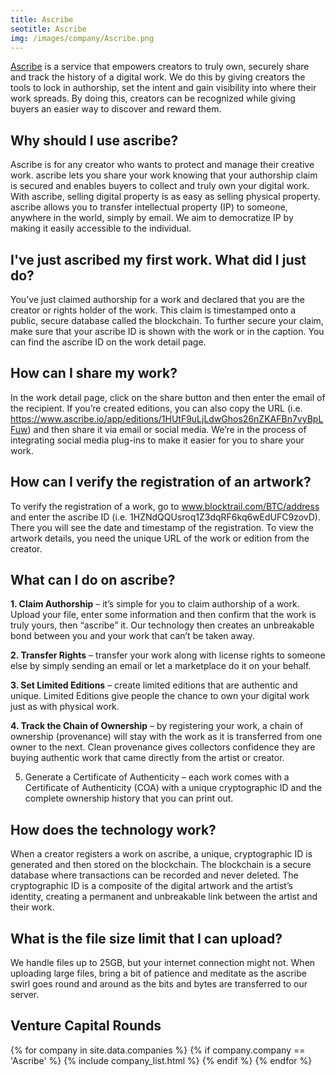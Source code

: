 ```yaml
---
title: Ascribe
seotitle: Ascribe
img: /images/company/Ascribe.png
---
```


<a href="https://www.ascribe.io">Ascribe</a> is a service that empowers creators to truly own, securely share and track the history of a digital work. We do this by giving creators the tools to lock in authorship, set the intent and gain visibility into where their work spreads. By doing this, creators can be recognized while giving buyers an easier way to discover and reward them.

## Why should I use ascribe?

Ascribe is for any creator who wants to protect and manage their creative work. ascribe lets you share your work knowing that your authorship claim is secured and enables buyers to collect and truly own your digital work. With ascribe, selling digital property is as easy as selling physical property. ascribe allows you to transfer intellectual property (IP) to someone, anywhere in the world, simply by email. We aim to democratize IP by making it easily accessible to the individual.

## I've just ascribed my first work. What did I just do?

You’ve just claimed authorship for a work and declared that you are the creator or rights holder of the work. This claim is timestamped onto a public, secure database called the blockchain. To further secure your claim, make sure that your ascribe ID is shown with the work or in the caption. You can find the ascribe ID on the work detail page.

## How can I share my work?

In the work detail page, click on the share button and then enter the email of the recipient. If you’re created editions, you can also copy the URL (i.e. https://www.ascribe.io/app/editions/1HUtF9uLjLdwGhos26nZKAFBn7vyBpLFuw) and then share it via email or social media. We’re in the process of integrating social media plug-ins to make it easier for you to share your work.

## How can I verify the registration of an artwork?

To verify the registration of a work, go to www.blocktrail.com/BTC/address and enter the ascribe ID (i.e. 1HZNdQQUsroq1Z3dqRF6kq6wEdUFC9zovD). There you will see the date and timestamp of the registration. To view the artwork details, you need the unique URL of the work or edition from the creator.

## What can I do on ascribe?

<strong>1. Claim Authorship</strong> – it’s simple for you to claim authorship of a work. Upload your file, enter some information and then confirm that the work is truly yours, then “ascribe” it. Our technology then creates an unbreakable bond between you and your work that can’t be taken away.

<strong>2. Transfer Rights</strong> – transfer your work along with license rights to someone else by simply sending an email or let a marketplace do it on your behalf.

<strong>3. Set Limited Editions</strong> – create limited editions that are authentic and unique. Limited Editions give people the chance to own your digital work just as with physical work.

<strong>4. Track the Chain of Ownership</strong> – by registering your work, a chain of ownership (provenance) will stay with the work as it is transferred from one owner to the next. Clean provenance gives collectors confidence they are buying authentic work that came directly from the artist or creator.

5. Generate a Certificate of Authenticity</strong> – each work comes with a Certificate of Authenticity (COA) with a unique cryptographic ID and the complete ownership history that you can print out.

## How does the technology work?

When a creator registers a work on ascribe, a unique, cryptographic ID is generated and then stored on the blockchain. The blockchain is a secure database where transactions can be recorded and never deleted. The cryptographic ID is a composite of the digital artwork and the artist’s identity, creating a permanent and unbreakable link between the artist and their work.

## What is the file size limit that I can upload?

We handle files up to 25GB, but your internet connection might not. When uploading large files, bring a bit of patience and meditate as the ascribe swirl goes round and around as the bits and bytes are transferred to our server.

## Venture Capital Rounds

{% for company in site.data.companies %}
{% if company.company == 'Ascribe' %}
{% include company_list.html %}
{% endif %}
{% endfor %}
